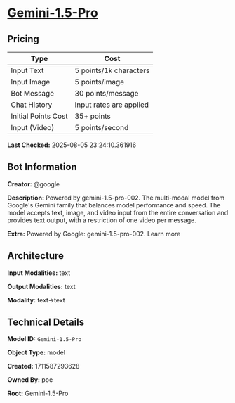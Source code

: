 # [Gemini-1.5-Pro](https://poe.com/Gemini-1.5-Pro)

## Pricing

| Type | Cost |
|------|------|
| Input Text | 5 points/1k characters |
| Input Image | 5 points/image |
| Bot Message | 30 points/message |
| Chat History | Input rates are applied |
| Initial Points Cost | 35+ points |
| Input (Video) | 5 points/second |

**Last Checked:** 2025-08-05 23:24:10.361916


## Bot Information

**Creator:** @google

**Description:** Powered by gemini-1.5-pro-002. The multi-modal model from Google's Gemini family that balances model performance and speed. The model accepts text, image, and video input from the entire conversation and provides text output, with a restriction of one video per message.

**Extra:** Powered by Google: gemini-1.5-pro-002. Learn more


## Architecture

**Input Modalities:** text

**Output Modalities:** text

**Modality:** text->text


## Technical Details

**Model ID:** `Gemini-1.5-Pro`

**Object Type:** model

**Created:** 1711587293628

**Owned By:** poe

**Root:** Gemini-1.5-Pro
